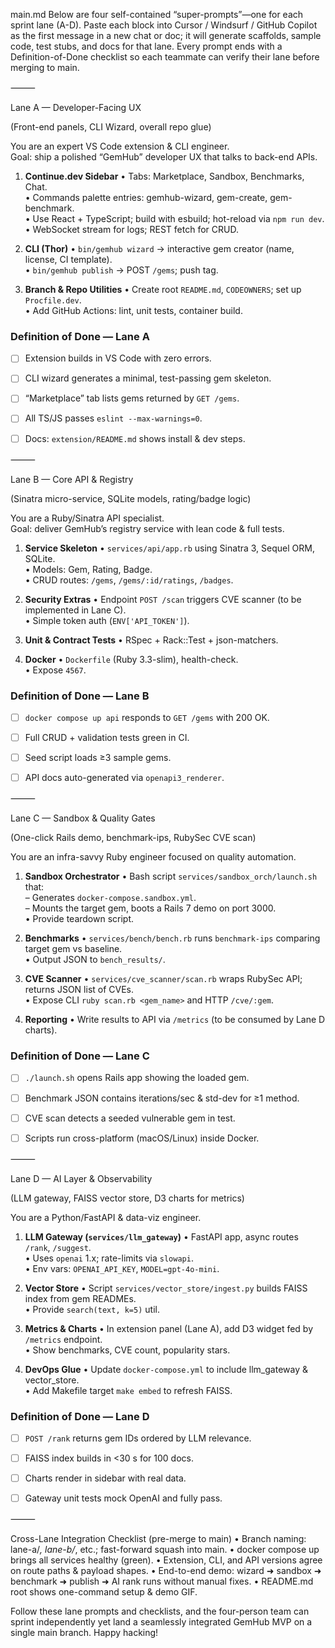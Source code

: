 main.md
Below are four self-contained “super-prompts”—one for each sprint lane (A-D).
Paste each block into Cursor / Windsurf / GitHub Copilot as the first message in a new chat or doc; it will generate scaffolds, sample code, test stubs, and docs for that lane.
Every prompt ends with a Definition-of-Done checklist so each teammate can verify their lane before merging to main.

⸻

Lane A — Developer-Facing UX

(Front-end panels, CLI Wizard, overall repo glue)

You are an expert VS Code extension & CLI engineer.  
Goal: ship a polished “GemHub” developer UX that talks to back-end APIs.

1. **Continue.dev Sidebar**
   • Tabs: Marketplace, Sandbox, Benchmarks, Chat.  
   • Commands palette entries: gemhub-wizard, gem-create, gem-benchmark.  
   • Use React + TypeScript; build with esbuild; hot-reload via `npm run dev`.  
   • WebSocket stream for logs; REST fetch for CRUD.

2. **CLI (Thor)**
   • `bin/gemhub wizard` → interactive gem creator (name, license, CI template).  
   • `bin/gemhub publish` → POST `/gems`; push tag.

3. **Branch & Repo Utilities**
   • Create root `README.md`, `CODEOWNERS`; set up `Procfile.dev`.  
   • Add GitHub Actions: lint, unit tests, container build.

### Definition of Done — Lane A
- [ ] Extension builds in VS Code with zero errors.
- [ ] CLI wizard generates a minimal, test-passing gem skeleton.  
- [ ] “Marketplace” tab lists gems returned by `GET /gems`.  
- [ ] All TS/JS passes `eslint --max-warnings=0`.  
- [ ] Docs: `extension/README.md` shows install & dev steps.  


⸻

Lane B — Core API & Registry

(Sinatra micro-service, SQLite models, rating/badge logic)

You are a Ruby/Sinatra API specialist.  
Goal: deliver GemHub’s registry service with lean code & full tests.

1. **Service Skeleton**
   • `services/api/app.rb` using Sinatra 3, Sequel ORM, SQLite.  
   • Models: Gem, Rating, Badge.  
   • CRUD routes: `/gems`, `/gems/:id/ratings`, `/badges`.

2. **Security Extras**
   • Endpoint `POST /scan` triggers CVE scanner (to be implemented in Lane C).  
   • Simple token auth (`ENV['API_TOKEN']`).

3. **Unit & Contract Tests**
   • RSpec + Rack::Test + json-matchers.

4. **Docker**
   • `Dockerfile` (Ruby 3.3-slim), health-check.  
   • Expose `4567`.

### Definition of Done — Lane B
- [ ] `docker compose up api` responds to `GET /gems` with 200 OK.  
- [ ] Full CRUD + validation tests green in CI.  
- [ ] Seed script loads ≥3 sample gems.  
- [ ] API docs auto-generated via `openapi3_renderer`.  


⸻

Lane C — Sandbox & Quality Gates

(One-click Rails demo, benchmark-ips, RubySec CVE scan)

You are an infra-savvy Ruby engineer focused on quality automation.

1. **Sandbox Orchestrator**
   • Bash script `services/sandbox_orch/launch.sh` that:  
     – Generates `docker-compose.sandbox.yml`.  
     – Mounts the target gem, boots a Rails 7 demo on port 3000.  
   • Provide teardown script.

2. **Benchmarks**
   • `services/bench/bench.rb` runs `benchmark-ips` comparing target gem vs baseline.  
   • Output JSON to `bench_results/`.

3. **CVE Scanner**
   • `services/cve_scanner/scan.rb` wraps RubySec API; returns JSON list of CVEs.  
   • Expose CLI `ruby scan.rb <gem_name>` and HTTP `/cve/:gem`.

4. **Reporting**
   • Write results to API via `/metrics` (to be consumed by Lane D charts).

### Definition of Done — Lane C
- [ ] `./launch.sh` opens Rails app showing the loaded gem.  
- [ ] Benchmark JSON contains iterations/sec & std-dev for ≥1 method.  
- [ ] CVE scan detects a seeded vulnerable gem in test.  
- [ ] Scripts run cross-platform (macOS/Linux) inside Docker.  


⸻

Lane D — AI Layer & Observability

(LLM gateway, FAISS vector store, D3 charts for metrics)

You are a Python/FastAPI & data-viz engineer.

1. **LLM Gateway (`services/llm_gateway`)**
   • FastAPI app, async routes `/rank`, `/suggest`.  
   • Uses `openai` 1.x; rate-limits via `slowapi`.  
   • Env vars: `OPENAI_API_KEY`, `MODEL=gpt-4o-mini`.

2. **Vector Store**
   • Script `services/vector_store/ingest.py` builds FAISS index from gem READMEs.  
   • Provide `search(text, k=5)` util.

3. **Metrics & Charts**
   • In extension panel (Lane A), add D3 widget fed by `/metrics` endpoint.  
   • Show benchmarks, CVE count, popularity stars.

4. **DevOps Glue**
   • Update `docker-compose.yml` to include llm_gateway & vector_store.  
   • Add Makefile target `make embed` to refresh FAISS.

### Definition of Done — Lane D
- [ ] `POST /rank` returns gem IDs ordered by LLM relevance.  
- [ ] FAISS index builds in <30 s for 100 docs.  
- [ ] Charts render in sidebar with real data.  
- [ ] Gateway unit tests mock OpenAI and fully pass.  


⸻

Cross-Lane Integration Checklist (pre-merge to main)
	•	Branch naming: lane-a/*, lane-b/*, etc.; fast-forward squash into main.
	•	docker compose up brings all services healthy (green).
	•	Extension, CLI, and API versions agree on route paths & payload shapes.
	•	End-to-end demo: wizard ➜ sandbox ➜ benchmark ➜ publish ➜ AI rank runs without manual fixes.
	•	README.md root shows one-command setup & demo GIF.

Follow these lane prompts and checklists, and the four-person team can sprint independently yet land a seamlessly integrated GemHub MVP on a single main branch. Happy hacking!